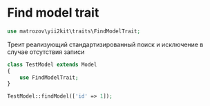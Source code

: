 # Find model trait

```php
use matrozov\yii2kit\traits\FindModelTrait;
```

Треит реализующий стандартизированный поиск и исключение в случае отсутствия записи

```php
class TestModel extends Model
{
    use FindModelTrait;
}

TestModel::findModel(['id' => 1]);
```

